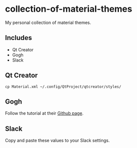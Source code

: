 # collection-of-material-themes
My personal collection of material themes.
## Includes
* Qt Creator
* Gogh
* Slack

## Qt Creator
`cp Material.xml ~/.config/QtProject/qtcreator/styles/`

## Gogh
Follow the tutorial at their [Github page](https://github.com/Mayccoll/Gogh).

## Slack
Copy and paste these values to your Slack settings.